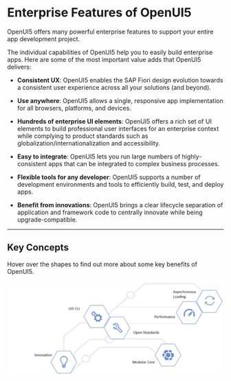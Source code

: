 <!-- loiobf2d55eaa33b44a78ef95e7946d658e8 -->

# Enterprise Features of OpenUI5

OpenUI5 offers many powerful enterprise features to support your entire app development project.

The individual capabilities of OpenUI5 help you to easily build enterprise apps. Here are some of the most important value adds that OpenUI5 delivers:

-   **Consistent UX**: OpenUI5 enables the SAP Fiori design evolution towards a consistent user experience across all your solutions \(and beyond\).

-   **Use anywhere**: OpenUI5 allows a single, responsive app implementation for all browsers, platforms, and devices.

-   **Hundreds of enterprise UI elements**: OpenUI5 offers a rich set of UI elements to build professional user interfaces for an enterprise context while complying to product standards such as globalization/internationalization and accessibility.

-   **Easy to integrate**: OpenUI5 lets you run large numbers of highly-consistent apps that can be integrated to complex business processes.

-   **Flexible tools for any developer**: OpenUI5 supports a number of development environments and tools to efficiently build, test, and deploy apps.

-   **Benefit from innovations**: OpenUI5 brings a clear lifecycle separation of application and framework code to centrally innovate while being upgrade-compatible.


***

<a name="loiobf2d55eaa33b44a78ef95e7946d658e8__section_rbj_jfg_cgb"/>

## Key Concepts

Hover over the shapes to find out more about some key benefits of OpenUI5.

![Key concepts of UI5 are: Async Loading, Modular Core, Performance, Innovation, UI5 CLI, and Open Standards](images/loioba827f7fdaff4db98ab12d01a431ba62_LowRes.png)

